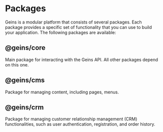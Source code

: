 # Packages

Geins is a modular platform that consists of several packages. Each package provides a specific set of functionality that you can use to build your application. The following packages are available:

## @geins/core <Badge type="info" text="0.1.0" />

Main package for interacting with the Geins API. All other packages depend on this one.

## @geins/cms <Badge type="info" text="0.1.0" />

Package for managing content, including pages, menus.

## @geins/crm <Badge type="info" text="0.1.0" />

Package for managing customer relationship management (CRM) functionalities, such as user authentication, registration, and order history.
